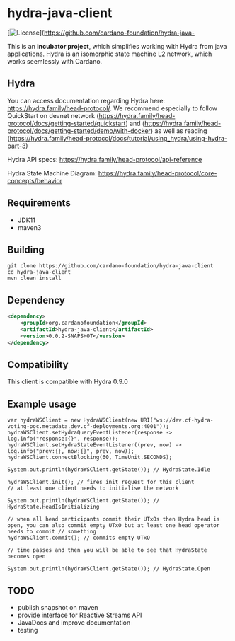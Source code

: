# hydra-java-client

[![License](https://img.shields.io:/github/license/cardano-foundation/hydra-java-client?label=license)](https://github.com/cardano-foundation/hydra-java-

This is an **incubator project**, which simplifies working with Hydra from java applications. Hydra is an isomorphic state machine L2 network, which works seemlessly with Cardano.

## Hydra
You can access documentation regarding Hydra here: https://hydra.family/head-protocol/. We recommend especially to follow QuickStart on devnet network (https://hydra.family/head-protocol/docs/getting-started/quickstart) and (https://hydra.family/head-protocol/docs/getting-started/demo/with-docker) as well as reading (https://hydra.family/head-protocol/docs/tutorial/using_hydra/using-hydra-part-3)

Hydra API specs: https://hydra.family/head-protocol/api-reference

Hydra State Machine Diagram: https://hydra.family/head-protocol/core-concepts/behavior

## Requirements
- JDK11
- maven3

## Building
```
git clone https://github.com/cardano-foundation/hydra-java-client
cd hydra-java-client
mvn clean install
```

## Dependency
```xml
<dependency>
    <groupId>org.cardanofoundation</groupId>
    <artifactId>hydra-java-client</artifactId>
    <version>0.0.2-SNAPSHOT</version>
</dependency>
```

## Compatibility
This client is compatible with Hydra 0.9.0

## Example usage

```
var hydraWSClient = new HydraWSClient(new URI("ws://dev.cf-hydra-voting-poc.metadata.dev.cf-deployments.org:4001"));
hydraWSClient.setHydraQueryEventListener(response -> log.info("response:{}", response));
hydraWSClient.setHydraStateEventListener((prev, now) -> log.info("prev:{}, now:{}", prev, now));
hydraWSClient.connectBlocking(60, TimeUnit.SECONDS);

System.out.println(hydraWSClient.getState()); // HydraState.Idle

hydraWSClient.init(); // fires init request for this client
// at least one client needs to initialise the network

System.out.println(hydraWSClient.getState()); // HydraState.HeadIsInitializing

// when all head participants commit their UTxOs then Hydra head is open, you can also commit empty UTxO but at least one head operator needs to commit // something
hydraWSClient.commit(); // commits empty UTxO

// time passes and then you will be able to see that HydraState becomes open

System.out.println(hydraWSClient.getState()); // HydraState.Open
```

## TODO
- publish snapshot on maven
- provide interface for Reactive Streams API
- JavaDocs and improve documentation
- testing

